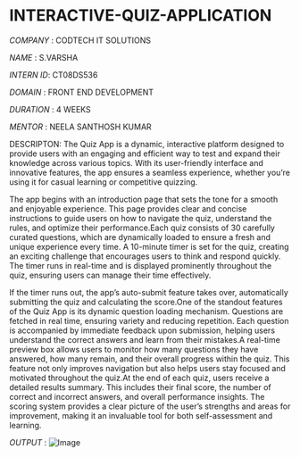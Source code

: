 # INTERACTIVE-QUIZ-APPLICATION

*COMPANY*  :    CODTECH IT SOLUTIONS

*NAME*     :    S.VARSHA

*INTERN ID*:    CT08DS536

*DOMAIN*   :    FRONT END DEVELOPMENT

*DURATION* :    4 WEEKS

*MENTOR*   :    NEELA SANTHOSH KUMAR

DESCRIPTON:
          The Quiz App is a dynamic, interactive platform designed to provide users with an engaging and efficient way to test and expand their knowledge across various topics. With its user-friendly interface and innovative features, the app ensures a seamless experience, whether you’re using it for casual learning or competitive quizzing.
          
The app begins with an introduction page that sets the tone for a smooth and enjoyable experience. This page provides clear and concise instructions to guide users on how to navigate the quiz, understand the rules, and optimize their performance.Each quiz consists of 30 carefully curated questions, which are dynamically loaded to ensure a fresh and unique experience every time. A 10-minute timer is set for the quiz, creating an exciting challenge that encourages users to think and respond quickly. The timer runs in real-time and is displayed prominently throughout the quiz, ensuring users can manage their time effectively.

If the timer runs out, the app’s auto-submit feature takes over, automatically submitting the quiz and calculating the score.One of the standout features of the Quiz App is its dynamic question loading mechanism. Questions are fetched in real time, ensuring variety and reducing repetition. Each question is accompanied by immediate feedback upon submission, helping users understand the correct answers and learn from their mistakes.A real-time preview box allows users to monitor how many questions they have answered, how many remain, and their overall progress within the quiz. This feature not only improves navigation but also helps users stay focused and motivated throughout the quiz.At the end of each quiz, users receive a detailed results summary. This includes their final score, the number of correct and incorrect answers, and overall performance insights. The scoring system provides a clear picture of the user’s strengths and areas for improvement, making it an invaluable tool for both self-assessment and learning.

*OUTPUT*  :
![Image](https://github.com/user-attachments/assets/8335f19f-2d03-44e4-8589-e1c214494067)
